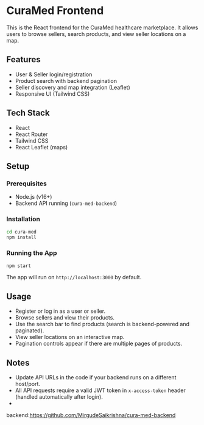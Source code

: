 # CuraMed Frontend

This is the React frontend for the CuraMed healthcare marketplace. It allows users to browse sellers, search products, and view seller locations on a map.

## Features

- User & Seller login/registration
- Product search with backend pagination
- Seller discovery and map integration (Leaflet)
- Responsive UI (Tailwind CSS)

## Tech Stack

- React
- React Router
- Tailwind CSS
- React Leaflet (maps)

## Setup

### Prerequisites

- Node.js (v16+)
- Backend API running (`cura-med-backend`)

### Installation

```bash
cd cura-med
npm install
```

### Running the App

```bash
npm start
```

The app will run on `http://localhost:3000` by default.

## Usage

- Register or log in as a user or seller.
- Browse sellers and view their products.
- Use the search bar to find products (search is backend-powered and paginated).
- View seller locations on an interactive map.
- Pagination controls appear if there are multiple pages of products.

## Notes

- Update API URLs in the code if your backend runs on a different host/port.
- All API requests require a valid JWT token in `x-access-token` header (handled automatically after login).
- 
backend:https://github.com/MirgudeSaikrishna/cura-med-backend

